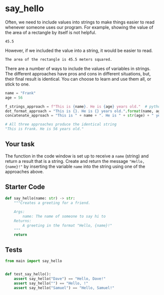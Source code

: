 # say_hello





Often, we need to include values into strings to make things easier to read whenever someone uses our program. For example, showing the value of the area of a rectangle by itself is not helpful.

```
45.5
```

However, if we included the value into a string, it would be easier to read.

```
The area of the rectangle is 45.5 meters squared.
```

There are a number of ways to include the values of variables in strings. The different approaches have pros and cons in different situations, but, their final result is identical. You can choose to learn and use them all, or stick to one.

```python
name = "Frank"
age = 56

f_strings_approach = f"This is {name}. He is {age} years old."  # python 3.6+
dot_format_approach = "This is {}. He is {} years old.".format(name, age)
concatenate_approach = "This is " + name + ". He is " + str(age) + " years old."
```

```python
# All three approaches produce the identical string
"This is Frank. He is 56 years old."
```

## Your task

The function in the code window is set up to receive a `name` (string) and return a result that is a string. Create and return the message `"Hello, {name}!"` by inserting the variable `name` into the string using one of the approaches above.

## Starter Code
```python
def say_hello(name: str) -> str:
    """Creates a greeting for a friend.
    
    Args:
        name: The name of someone to say hi to
    Returns:
        A greeting in the format "Hello, {name}!"
    """
    return
```

## Tests
```python
from main import say_hello


def test_say_hello():
    assert say_hello("Dave") == "Hello, Dave!"
    assert say_hello("") == "Hello, !"
    assert say_hello("Samuel") == "Hello, Samuel!"
```
